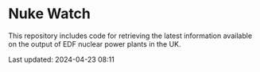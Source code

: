 # Nuke Watch

This repository includes code for retrieving the latest information available on the output of EDF nuclear power plants in the UK.

Last updated: 2024-04-23 08:11